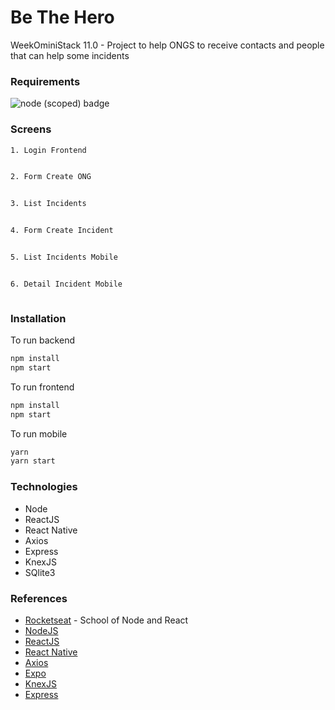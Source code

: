 # Be The Hero

WeekOminiStack 11.0 - Project to help ONGS to receive contacts and people that can help some incidents

### Requirements

<span display="inline" height="20px" class="common__BadgeWrapper-v13icv-3 hcQjpf"><img alt="node (scoped) badge" src="https://img.shields.io/badge/node-%3E%3D%206.0.0-brightgreen"></span>

### Screens

```bash
1. Login Frontend
```
<img alt="" src="https://raw.githubusercontent.com/joaopaulolndev/be-the-hero/master/screen/hero_login_front.jpeg">

```bash
2. Form Create ONG
```
<img alt="" src="https://raw.githubusercontent.com/joaopaulolndev/be-the-hero/master/screen/hero_create_ong.jpeg">

```bash
3. List Incidents
```
<img alt="" src="https://raw.githubusercontent.com/joaopaulolndev/be-the-hero/master/screen/hero_list.jpeg">

```bash
4. Form Create Incident
```
<img alt="" src="https://raw.githubusercontent.com/joaopaulolndev/be-the-hero/master/screen/hero_create_incident.jpeg">

```bash
5. List Incidents Mobile
```
<img alt="" src="https://raw.githubusercontent.com/joaopaulolndev/be-the-hero/master/screen/hero_mobile_list.jpeg">

```bash
6. Detail Incident Mobile
```
<img alt="" src="https://raw.githubusercontent.com/joaopaulolndev/be-the-hero/master/screen/hero_mobile_case.jpeg">


### Installation

To run backend

```bash
npm install
npm start
```

To run frontend
```bash
npm install
npm start
```

To run mobile
```bash
yarn
yarn start
```

### Technologies
* Node
* ReactJS
* React Native
* Axios
* Express
* KnexJS
* SQlite3

### References

* [Rocketseat](https://rocketseat.com.br/) - School of Node and React
* [NodeJS](https://nodejs.org/en/)
* [ReactJS](https://reactjs.org/)
* [React Native](https://reactnative.dev/) 
* [Axios](https://github.com/axios/axios) 
* [Expo](https://expo.io/) 
* [KnexJS](http://knexjs.org/) 
* [Express](https://expressjs.com/) 



